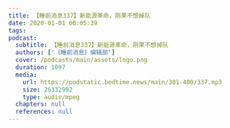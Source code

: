 ```yaml
---
title: 【睡前消息337】新能源革命，刚果不想掉队
date: 2020-01-01 00:05:39
tags:
podcast:
  subtitle: 【睡前消息337】新能源革命，刚果不想掉队
  authors: ['《睡前消息》编辑部']
  cover: /podcasts/main/assets/logo.png
  duration: 1097
  media:
    url: https://podstatic.bedtime.news/main/301-400/337.mp3
    size: 26332992
    type: audio/mpeg
  chapters: null
  references: null
---
```

